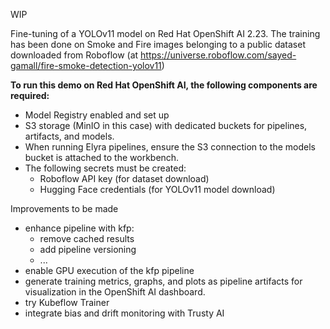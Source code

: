 WIP

Fine-tuning of a YOLOv11 model on Red Hat OpenShift AI 2.23. The training has been done on Smoke and Fire images belonging to a public dataset downloaded from Roboflow (at https://universe.roboflow.com/sayed-gamall/fire-smoke-detection-yolov11) 

**To run this demo on Red Hat OpenShift AI, the following components are required:**
- Model Registry enabled and set up
- S3 storage (MinIO in this case) with dedicated buckets for pipelines, artifacts, and models.
- When running Elyra pipelines, ensure the S3 connection to the models bucket is attached to the workbench.
- The following secrets must be created:
  - Roboflow API key (for dataset download)
  - Hugging Face credentials (for YOLOv11 model download)


Improvements to be made 
- enhance pipeline with kfp:
  - remove cached results
  - add pipeline versioning
  - ...
- enable GPU execution of the kfp pipeline
- generate training metrics, graphs, and plots as pipeline artifacts for visualization in the OpenShift AI dashboard.
- try Kubeflow Trainer
- integrate bias and drift monitoring with Trusty AI
